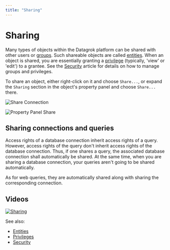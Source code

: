 ```yaml
---
title: "Sharing"
---
```

<!-- SUBTITLE: -->

# Sharing

Many types of objects within the Datagrok platform can be shared with other users or [groups](../govern/group.md). Such
shareable objects are called [entities](../datagrok/objects.md). When an object is shared, you are essentially granting
a [privilege](../govern/authorization.md) (typically, 'view' or 'edit') to a grantee. See
the [Security](../govern/security.md) article for details on how to manage groups and privileges.

To share an object, either right-click on it and choose `Share...`, or expand the `Sharing` section in the object's
property panel and choose `Share...` there.

![Share Connection](share-connection.gif)

![Property Panel Share](property-panel-share.png)

## Sharing connections and queries

Access rights of a database connection inherit access rights of a query. However, access rights of the query don't
inherit access rights of the database connection. Thus, if one shares a query, the associated database connection shall
automatically be shared. At the same time, when you are sharing a database connection, your queries aren't going to be
shared automatically.

As for web queries, they are automatically shared along with sharing the corresponding connection.

## Videos

[![Sharing](../uploads/youtube/sharing.png "Open on Youtube")](https://www.youtube.com/watch?v=7MBXWzdC0-I&t=1334s)

See also:

* [Entities](../datagrok/objects.md)
* [Privileges](../govern/authorization.md)
* [Security](../govern/security.md)
